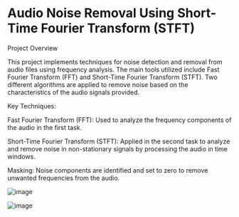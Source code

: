 # Audio Noise Removal Using Short-Time Fourier Transform (STFT)

Project Overview

This project implements techniques for noise detection and removal from audio files using frequency analysis. The main tools utilized include Fast Fourier Transform (FFT) and Short-Time Fourier Transform (STFT). Two different algorithms are applied to remove noise based on the characteristics of the audio signals provided.

Key Techniques:

Fast Fourier Transform (FFT): Used to analyze the frequency components of the audio in the first task.

Short-Time Fourier Transform (STFT): Applied in the second task to analyze and remove noise in non-stationary signals by processing the audio in time windows.

Masking: Noise components are identified and set to zero to remove unwanted frequencies from the audio.

![image](https://github.com/user-attachments/assets/ea0a5313-af6b-4744-8489-d7526741781d)

![image](https://github.com/user-attachments/assets/7e13fc30-08d6-4890-84e6-238e34621d10)
